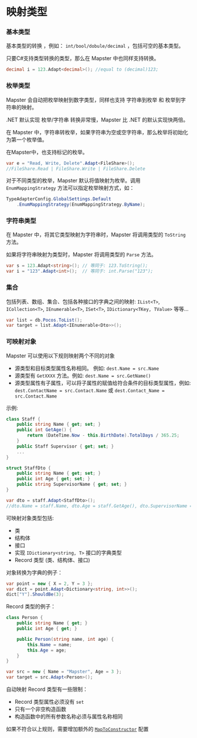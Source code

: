 # 映射类型



### 基本类型

基本类型的转换 ，例如： `int/bool/dobule/decimal`  ，包括可空的基本类型。

只要C#支持类型转换的类型，那么在 Mapster 中也同样支持转换。

```csharp
decimal i = 123.Adapt<decimal>(); //equal to (decimal)123;
```


### 枚举类型

Mapster 会自动把枚举映射到数字类型，同样也支持 字符串到枚举 和 枚举到字符串的映射。

.NET 默认实现 枚举/字符串 转换非常慢，Mapster 比 .NET 的默认实现快两倍。

在 Mapster 中，字符串转枚举，如果字符串为空或空字符串，那么枚举将初始化为第一个枚举值。

在Mapster中，也支持标记的枚举。

```csharp
var e = "Read, Write, Delete".Adapt<FileShare>();  
//FileShare.Read | FileShare.Write | FileShare.Delete
```
对于不同类型的枚举，Mapster 默认将值映射为枚举。调用 `EnumMappingStrategy` 方法可以指定枚举映射方式，如：

```csharp
TypeAdapterConfig.GlobalSettings.Default
    .EnumMappingStrategy(EnumMappingStrategy.ByName);
```


### 字符串类型

在 Mapster 中，将其它类型映射为字符串时，Mapster 将调用类型的 `ToString` 方法。

如果将字符串映射为类型时，Mapster 将调用类型的 `Parse` 方法。

```csharp
var s = 123.Adapt<string>(); // 等同于: 123.ToString();
var i = "123".Adapt<int>();  // 等同于: int.Parse("123");
```


### 集合

包括列表、数组、集合、包括各种接口的字典之间的映射: `IList<T>`, `ICollection<T>`, `IEnumerable<T>`, `ISet<T>`, `IDictionary<TKey, TValue>` 等等…

```csharp
var list = db.Pocos.ToList();
var target = list.Adapt<IEnumerable<Dto>>();  
```



### 可映射对象

Mapster 可以使用以下规则映射两个不同的对象

- 源类型和目标类型属性名称相同。 例如: `dest.Name = src.Name`
- 源类型有 `GetXXXX` 方法。例如: `dest.Name = src.GetName()`
- 源类型属性有子属性，可以将子属性的赋值给符合条件的目标类型属性，例如: `dest.ContactName = src.Contact.Name` 或 `dest.Contact_Name = src.Contact.Name`

示例:
```csharp
class Staff {
    public string Name { get; set; }
    public int GetAge() { 
        return (DateTime.Now - this.BirthDate).TotalDays / 365.25; 
    }
    public Staff Supervisor { get; set; }
    ...
}

struct StaffDto {
    public string Name { get; set; }
    public int Age { get; set; }
    public string SupervisorName { get; set; }
}

var dto = staff.Adapt<StaffDto>();  
//dto.Name = staff.Name, dto.Age = staff.GetAge(), dto.SupervisorName = staff.Supervisor.Name
```

可映射对象类型包括:
- 类
- 结构体
- 接口
- 实现 `IDictionary<string, T>` 接口的字典类型
- Record 类型 (类、结构体、接口)

对象转换为字典的例子：

```csharp
var point = new { X = 2, Y = 3 };
var dict = point.Adapt<Dictionary<string, int>>();
dict["Y"].ShouldBe(3);
```



Record 类型的例子：	

```csharp
class Person {
    public string Name { get; }
    public int Age { get; }

    public Person(string name, int age) {
        this.Name = name;
        this.Age = age;
    }
}

var src = new { Name = "Mapster", Age = 3 };
var target = src.Adapt<Person>();
```

自动映射 Record 类型有一些限制：

* Record 类型属性必须没有 `set`
* 只有一个非空构造函数
* 构造函数中的所有参数名称必须与属性名称相同

如果不符合以上规则，需要增加额外的 [`MapToConstructor`](Constructor-mapping.md#map-to-constructor)  配置